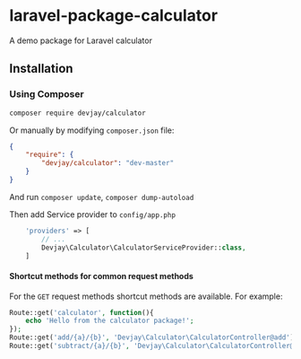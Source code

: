 # laravel-package-calculator
A demo package for Laravel calculator

## Installation

### Using Composer

```sh
composer require devjay/calculator
```

Or manually by modifying `composer.json` file:

``` json
{
    "require": {
        "devjay/calculator": "dev-master"
    }
}
```

And run `composer update`, `composer dump-autoload`

Then add Service provider to `config/app.php`

``` php
    'providers' => [
        // ...
        Devjay\Calculator\CalculatorServiceProvider::class,
    ]
```

#### Shortcut methods for common request methods

For the `GET` request methods shortcut methods are available. For example:

```php
Route::get('calculator', function(){
	echo 'Hello from the calculator package!';
});
Route::get('add/{a}/{b}', 'Devjay\Calculator\CalculatorController@add');
Route::get('subtract/{a}/{b}', 'Devjay\Calculator\CalculatorController@subtract');

```
